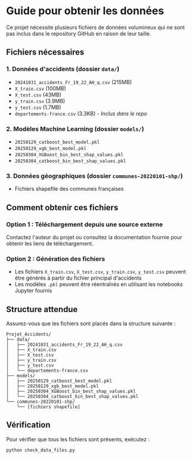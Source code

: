 # Guide pour obtenir les données

Ce projet nécessite plusieurs fichiers de données volumineux qui ne sont pas inclus dans le repository GitHub en raison de leur taille.

## Fichiers nécessaires

### 1. Données d'accidents (dossier `data/`)
- `20241031_accidents_Fr_19_22_AH_q.csv` (215MB)
- `X_train.csv` (100MB)
- `X_test.csv` (43MB)
- `y_train.csv` (3.9MB)
- `y_test.csv` (1.7MB)
- `departements-france.csv` (3.3KB) - *Inclus dans le repo*

### 2. Modèles Machine Learning (dossier `models/`)
- `20250129_catboost_best_model.pkl`
- `20250129_xgb_best_model.pkl`
- `20250304_XGBoost_bin_best_shap_values.pkl`
- `20250304_catboost_bin_best_shap_values.pkl`

### 3. Données géographiques (dossier `communes-20220101-shp/`)
- Fichiers shapefile des communes françaises

## Comment obtenir ces fichiers

### Option 1 : Téléchargement depuis une source externe
Contactez l'auteur du projet ou consultez la documentation fournie pour obtenir les liens de téléchargement.

### Option 2 : Génération des fichiers
- Les fichiers `X_train.csv`, `X_test.csv`, `y_train.csv`, `y_test.csv` peuvent être générés à partir du fichier principal d'accidents
- Les modèles `.pkl` peuvent être réentraînés en utilisant les notebooks Jupyter fournis

## Structure attendue
Assurez-vous que les fichiers sont placés dans la structure suivante :
```
Projet_Accidents/
├── data/
│   ├── 20241031_accidents_Fr_19_22_AH_q.csv
│   ├── X_train.csv
│   ├── X_test.csv
│   ├── y_train.csv
│   ├── y_test.csv
│   └── departements-france.csv
├── models/
│   ├── 20250129_catboost_best_model.pkl
│   ├── 20250129_xgb_best_model.pkl
│   ├── 20250304_XGBoost_bin_best_shap_values.pkl
│   └── 20250304_catboost_bin_best_shap_values.pkl
└── communes-20220101-shp/
    └── [fichiers shapefile]
```

## Vérification
Pour vérifier que tous les fichiers sont présents, exécutez :
```bash
python check_data_files.py
```